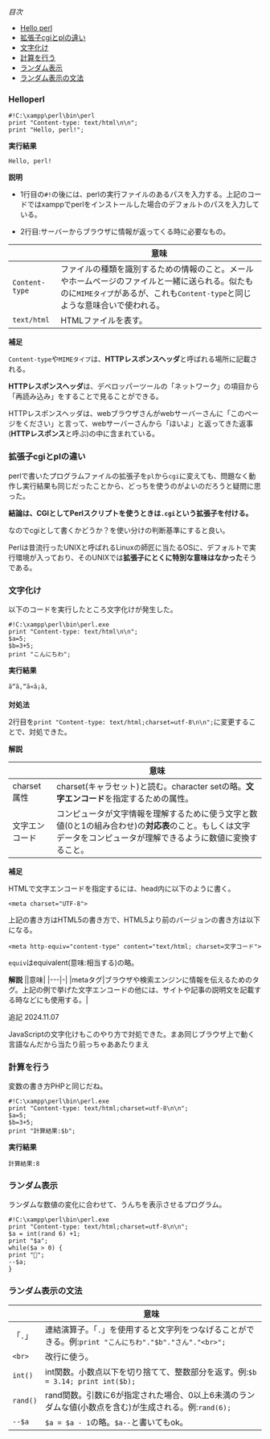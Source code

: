 *目次*
* [Hello perl](#Helloperl)
* [拡張子cgiとplの違い](#拡張子cgiとplの違い)
* [文字化け](#文字化け)
* [計算を行う](#計算を行う)
* [ランダム表示](#ランダム表示)
* [ランダム表示の文法](#ランダム表示の文法)

### Helloperl

```
#!C:\xampp\perl\bin\perl
print "Content-type: text/html\n\n";
print "Hello, perl!";
```

**実行結果**

`Hello, perl!`

**説明**

* 1行目の`#!`の後には、perlの実行ファイルのあるパスを入力する。上記のコードではxamppでperlをインストールした場合のデフォルトのパスを入力している。

* 2行目:サーバーからブラウザに情報が返ってくる時に必要なもの。

||意味|
|-|-|
|`Content-type`|ファイルの種類を識別するための情報のこと。メールやホームページのファイルと一緒に送られる。似たものに`MIMEタイプ`があるが、これも`Content-type`と同じような意味合いで使われる。|
|`text/html`|HTMLファイルを表す。|

**補足**

`Content-type`や`MIMEタイプ`は、**HTTPレスポンスヘッダ**と呼ばれる場所に記載される。

**HTTPレスポンスヘッダ**は、デベロッパーツールの「ネットワーク」の項目から「再読み込み」をすることで見ることができる。

HTTPレスポンスヘッダは、webブラウザさんがwebサーバーさんに「このページをください」と言って、webサーバーさんから「ほいよ」と返ってきた返事(**HTTPレスポンス**と呼ぶ)の中に含まれている。

### 拡張子cgiとplの違い

perlで書いたプログラムファイルの拡張子を`pl`から`cgi`に変えても、問題なく動作し実行結果も同じだったことから、どっちを使うのがよいのだろうと疑問に思った。

**結論は、CGIとしてPerlスクリプトを使うときは`.cgi`という拡張子を付ける。**

なのでcgiとして書くかどうか？を使い分けの判断基準にすると良い。

Perlは昔流行ったUNIXと呼ばれるLinuxの師匠に当たるOSに、デフォルトで実行環境が入っており、そのUNIXでは**拡張子にとくに特別な意味はなかった**そうである。

### 文字化け

以下のコードを実行したところ文字化けが発生した。

```
#!C:\xampp\perl\bin\perl.exe
print "Content-type: text/html\n\n";
$a=5;
$b=3+5;
print "こんにちわ";
```

**実行結果**

```
ã“ã‚“ã«ã¡ã‚
```

**対処法**

2行目を`print "Content-type: text/html;charset=utf-8\n\n";`に変更することで、対処できた。

**解説**

||意味|
|-|-|
|charset属性|charset(キャラセット)と読む。character setの略。**文字エンコード**を指定するための属性。|
|文字エンコード|コンピュータが文字情報を理解するために使う文字と数値(0と1の組み合わせ)の**対応表**のこと。もしくは文字データをコンピュータが理解できるように数値に変換すること。|

**補足**

HTMLで文字エンコードを指定するには、head内に以下のように書く。

```
<meta charset="UTF-8">
```

上記の書き方はHTML5の書き方で、HTML5より前のバージョンの書き方は以下になる。

```
<meta http-equiv="content-type" content="text/html; charset=文字コード">
```
`equiv`はequivalent(意味:相当する)の略。

**解説**
||意味|
|---|-|
|metaタグ|ブラウザや検索エンジンに情報を伝えるためのタグ。上記の例で挙げた文字エンコードの他には、サイトや記事の説明文を記載する時などにも使用する。|

追記 2024.11.07

JavaScriptの文字化けもこのやり方で対処できた。まあ同じブラウザ上で動く言語なんだから当たり前っちゃああたりまえ

### 計算を行う

変数の書き方PHPと同じだね。

```
#!C:\xampp\perl\bin\perl.exe
print "Content-type: text/html;charset=utf-8\n\n";
$a=5;
$b=3+5;
print "計算結果:$b";
```

**実行結果**

```
計算結果:8
```

### ランダム表示

ランダムな数値の変化に合わせて、うんちを表示させるプログラム。

```
#!C:\xampp\perl\bin\perl.exe
print "Content-type: text/html;charset=utf-8\n\n";
$a = int(rand 6) +1;
print "$a";
while($a > 0) {
print "💩";
--$a; 
}
```

### ランダム表示の文法

||意味|
|-|-|
|「`.`」|連結演算子。「`.`」を使用すると文字列をつなげることができる。例:`print "こんにちわ"."$b"."さん"."<br>";`|
|`<br>`|改行に使う。|
|`int()`|int関数。小数点以下を切り捨てて、整数部分を返す。例:`$b = 3.14; print int($b);`|
|`rand()`|rand関数。引数に6が指定された場合、0以上6未満のランダムな値(小数点を含む)が生成される。例:`rand(6);`|
|`--$a`|`$a = $a - 1`の略。`$a--`と書いてもok。|



